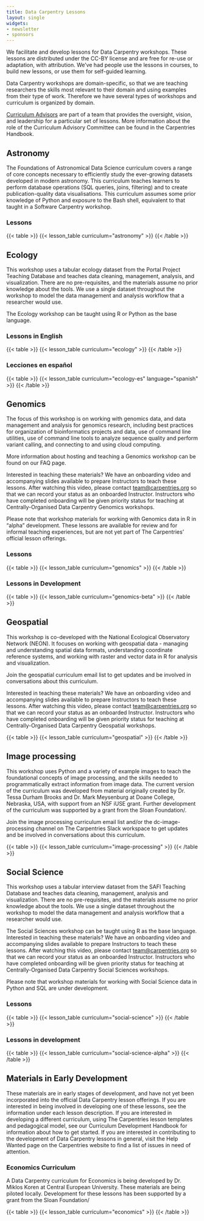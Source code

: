 ```yaml
---
title: Data Carpentry Lessons 
layout: single
widgets:
- newsletter
- sponsors
---
```


We facilitate and develop lessons for Data Carpentry workshops. These lessons are distributed under the CC-BY license and are free for re-use or adaptation, with attribution. We’ve had people use the lessons in courses, to build new lessons, or use them for self-guided learning.

Data Carpentry workshops are domain-specific, so that we are teaching researchers the skills most relevant to their domain and using examples from their type of work. Therefore we have several types of workshops and curriculum is organized by domain.

[Curriculum Advisors](/about-us/curriculum-advisors/) are part of a team that provides the oversight, vision, and leadership for a particular set of lessons. More information about the role of the Curriculum Advisory Committee can be found in the Carpentries Handbook.

## Astronomy

The Foundations of Astronomical Data Science curriculum covers a range of core concepts necessary to efficiently study the ever-growing datasets developed in modern astronomy. This curriculum teaches learners to perform database operations (SQL queries, joins, filtering) and to create publication-quality data visualisations. This curriculum assumes some prior knowledge of Python and exposure to the Bash shell, equivalent to that taught in a Software Carpentry workshop.

### Lessons 
{{< table >}}
{{< lesson_table curriculum="astronomy" >}}
{{< /table >}}


## Ecology

This workshop uses a tabular ecology dataset from the Portal Project Teaching Database and teaches data cleaning, management, analysis, and visualization. There are no pre-requisites, and the materials assume no prior knowledge about the tools. We use a single dataset throughout the workshop to model the data management and analysis workflow that a researcher would use.

The Ecology workshop can be taught using R or Python as the base language.

### Lessons in English
{{< table >}}
{{< lesson_table curriculum="ecology" >}}
{{< /table >}}

### Lecciones en español
{{< table >}}
{{< lesson_table curriculum="ecology-es" language="spanish" >}}
{{< /table >}}

## Genomics

The focus of this workshop is on working with genomics data, and data management and analysis for genomics research, including best practices for organization of bioinformatics projects and data, use of command line utilities, use of command line tools to analyze sequence quality and perform variant calling, and connecting to and using cloud computing.

More information about hosting and teaching a Genomics workshop can be found on our FAQ page.

Interested in teaching these materials? We have an onboarding video and accompanying slides available to prepare Instructors to teach these lessons. After watching this video, please contact team@carpentries.org so that we can record your status as an onboarded Instructor. Instructors who have completed onboarding will be given priority status for teaching at Centrally-Organised Data Carpentry Genomics workshops.

Please note that workshop materials for working with Genomics data in R in “alpha” development. These lessons are available for review and for informal teaching experiences, but are not yet part of The Carpentries’ official lesson offerings.

### Lessons

{{< table >}}
{{< lesson_table curriculum="genomics" >}}
{{< /table >}}

### Lessons in Development

{{< table >}}
{{< lesson_table curriculum="genomics-beta" >}}
{{< /table >}}

## Geospatial

This workshop is co-developed with the National Ecological Observatory Network (NEON). It focuses on working with geospatial data - managing and understanding spatial data formats, understanding coordinate reference systems, and working with raster and vector data in R for analysis and visualization.

Join the geospatial curriculum email list to get updates and be involved in conversations about this curriculum.

Interested in teaching these materials? We have an onboarding video and accompanying slides available to prepare Instructors to teach these lessons. After watching this video, please contact team@carpentries.org so that we can record your status as an onboarded Instructor. Instructors who have completed onboarding will be given priority status for teaching at Centrally-Organised Data Carpentry Geospatial workshops.

{{< table >}}
{{< lesson_table curriculum="geospatial" >}}
{{< /table >}}

## Image processing

This workshop uses Python and a variety of example images to teach the foundational concepts of image processing, and the skills needed to programmatically extract information from image data. The current version of the curriculum was developed from material originally created by Dr. Tessa Durham Brooks and Dr. Mark Meysenburg at Doane College, Nebraska, USA, with support from an NSF iUSE grant. Further development of the curriculum was supported by a grant from the Sloan Foundation/.

Join the image processing curriculum email list and/or the dc-image-processing channel on The Carpentries Slack workspace to get updates and be involved in conversations about this curriculum.

{{< table >}}
{{< lesson_table curriculum="image-processing" >}}
{{< /table >}}


## Social Science 

This workshop uses a tabular interview dataset from the SAFI Teaching Database and teaches data cleaning, management, analysis and visualization. There are no pre-requisites, and the materials assume no prior knowledge about the tools. We use a single dataset throughout the workshop to model the data management and analysis workflow that a researcher would use.

The Social Sciences workshop can be taught using R as the base language. Interested in teaching these materials? We have an onboarding video and accompanying slides available to prepare Instructors to teach these lessons. After watching this video, please contact team@carpentries.org so that we can record your status as an onboarded Instructor. Instructors who have completed onboarding will be given priority status for teaching at Centrally-Organised Data Carpentry Social Sciences workshops.

Please note that workshop materials for working with Social Science data in Python and SQL are under development.

### Lessons 

{{< table >}}
{{< lesson_table curriculum="social-science" >}}
{{< /table >}}

### Lessons in development

{{< table >}}
{{< lesson_table curriculum="social-science-alpha" >}}
{{< /table >}}

## Materials in Early Development 

These materials are in early stages of development, and have not yet been incorporated into the official Data Carpentry lesson offerings. If you are interested in being involved in developing one of these lessons, see the information under each lesson description. If you are interested in developing a different curriculum, using The Carpentries lesson templates and pedagogical model, see our Curriculum Development Handbook for information about how to get started. If you are interested in contributing to the development of Data Carpentry lessons in general, visit the Help Wanted page on the Carpentries website to find a list of issues in need of attention.

### Economics Curriculum

A Data Carpentry curriculum for Economics is being developed by Dr. Miklos Koren at Central European University. These materials are being piloted locally. Development for these lessons has been supported by a grant from the Sloan Foundation/

{{< table >}}
{{< lesson_table curriculum="economics" >}}
{{< /table >}}
